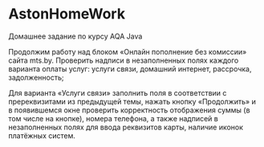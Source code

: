 # AstonHomeWork
Домашнее задание по курсу AQA Java

Продолжим работу над блоком «Онлайн пополнение без комиссии» сайта mts.by.
Проверить надписи в незаполненных полях каждого варианта оплаты услуг: 
услуги связи, домашний интернет, рассрочка, задолженность;

Для варианта «Услуги связи» заполнить поля в соответствии с пререквизитами из предыдущей темы,
нажать кнопку «Продолжить» 
и в появившемся окне проверить корректность отображения суммы (в том числе на кнопке), номера телефона, 
а также надписей в незаполненных полях для ввода реквизитов карты, 
наличие иконок платёжных систем.